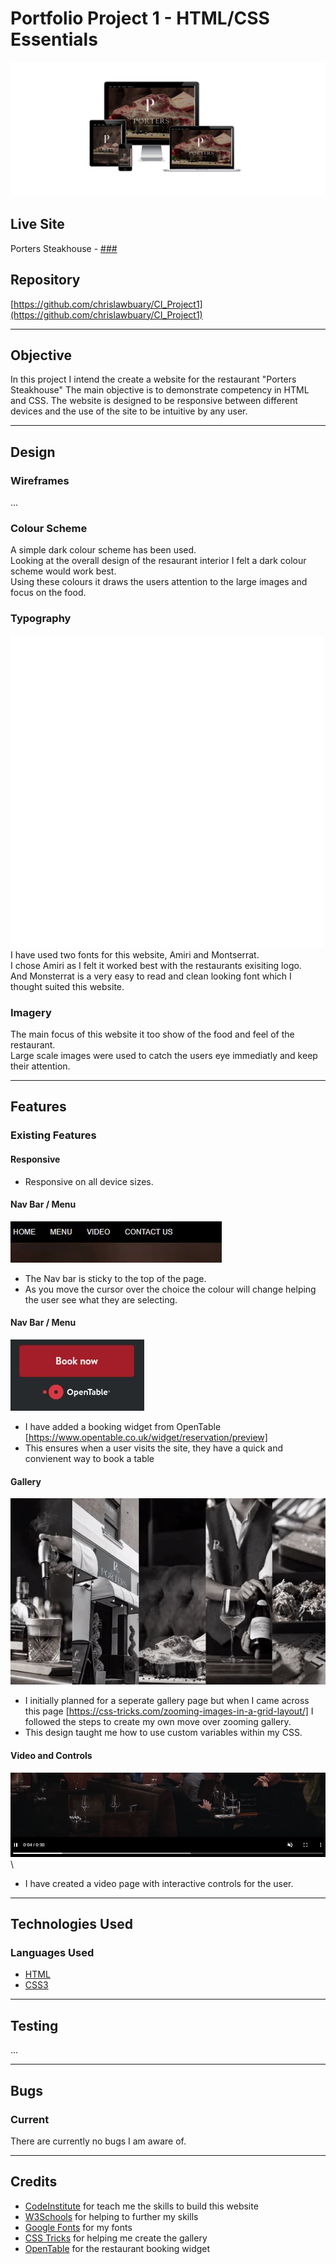 # Portfolio Project 1 - HTML/CSS Essentials
![Multiple Device Demo](assets/docs/multidisplay-clear.png "Multiple Device Demo")

## Live Site
Porters Steakhouse - [###](###)

## Repository
[https://github.com/chrislawbuary/CI_Project1](https://github.com/chrislawbuary/CI_Project1)

***
## Objective
In this project I intend the create a website for the restaurant "Porters Steakhouse"
The main objective is to demonstrate competency in HTML and CSS. 
The website is designed to be responsive between different devices and the use of the site to be intuitive by any user.

***
## Design

### Wireframes

...

### Colour Scheme
A simple dark colour scheme has been used.\
Looking at the overall design of the resaurant interior I felt a dark colour scheme would work best.\
Using these colours it draws the users attention to the large images and focus on the food.

### Typography
![Typography](assets\docs\tyopography-clear.png "Typography")\
I have used two fonts for this website, Amiri and Montserrat.\
I chose Amiri as I felt it worked best with the restaurants exisiting logo.\
And Monsterrat is a very easy to read and clean looking font which I thought suited this website.

### Imagery
The main focus of this website it too show of the food and feel of the restaurant.\
Large scale images were used to catch the users eye immediatly and keep their attention.

***
## Features

### Existing Features

#### Responsive
- Responsive on all device sizes.

#### Nav Bar / Menu
![Nav Bar](assets/docs/navbar.gif)
- The Nav bar is sticky to the top of the page.
- As you move the cursor over the choice the colour will change helping the user see what they are selecting.

#### Nav Bar / Menu
![Booking](assets/docs/booking.JPG)
- I have added a booking widget from OpenTable [https://www.opentable.co.uk/widget/reservation/preview]
- This ensures when a user visits the site, they have a quick and convienent way to book a table

#### Gallery
![Gallery](assets/docs/gallery.gif)
- I initially planned for a seperate gallery page but when I came across this page [https://css-tricks.com/zooming-images-in-a-grid-layout/] I followed the steps to create my own move over zooming gallery.
- This design taught me how to use custom variables within my CSS.

#### Video and Controls
![Video Controls](assets/docs/video-controls.png)\
- I have created a video page with interactive controls for the user.

***
## Technologies Used

### Languages Used
- [HTML](https://en.wikipedia.org/wiki/HTML5)
- [CSS3](https://en.wikipedia.org/wiki/CSS)

***
## Testing

...

***
## Bugs

### Current
There are currently no bugs I am aware of.

***

## Credits
- [CodeInstitute](https://codeinstitute.net/) for teach me the skills to build this website
- [W3Schools](https://www.w3schools.com/) for helping to further my skills 
- [Google Fonts](https://fonts.google.com/) for my fonts
- [CSS Tricks](https://css-tricks.com/zooming-images-in-a-grid-layout/) for helping me create the gallery
- [OpenTable](https://www.opentable.co.uk/widget/reservation/preview) for the restaurant booking widget